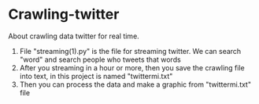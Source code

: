 # Crawling-twitter
About crawling data twitter for real time.
1. File "streaming(1).py" is the file for streaming twitter. We can search "word" and search people who tweets that words
2. After you streaming in a hour or more, then you save the crawling file into text, in this project is named "twittermi.txt"
3. Then you can process the data and make a graphic from "twittermi.txt" file
